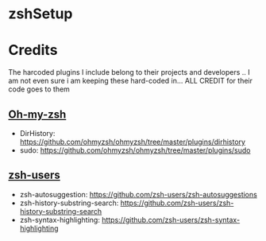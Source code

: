 # zshSetup


# Credits 

The harcoded plugins I include belong to their projects and developers .. I am not even sure i am keeping these hard-coded in... ALL CREDIT for their code goes to them 

## [Oh-my-zsh](https://github.com/ohmyzsh/ohmyzsh)

- DirHistory: https://github.com/ohmyzsh/ohmyzsh/tree/master/plugins/dirhistory
- sudo: https://github.com/ohmyzsh/ohmyzsh/tree/master/plugins/sudo

## [zsh-users](https://github.com/zsh-users)

- zsh-autosuggestion: https://github.com/zsh-users/zsh-autosuggestions
- zsh-history-substring-search: https://github.com/zsh-users/zsh-history-substring-search
- zsh-syntax-highlighting: https://github.com/zsh-users/zsh-syntax-highlighting